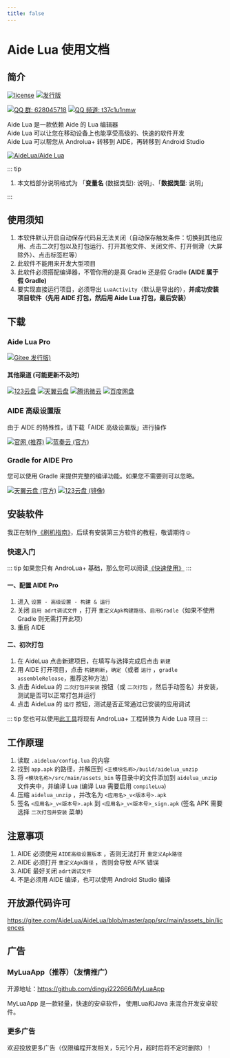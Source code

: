 ```yaml
---
title: false
---
```


# Aide Lua 使用文档

## 简介

[![license](https://img.shields.io/github/license/AideLua/AideLua?style=flat-square)](https://gitee.com/AideLua/AideLua/blob/master/LICENSE)
[![发行版](https://img.shields.io/github/v/tag/AideLua/AideLua?color=C71D23&label=发行版&logo=gitee&style=flat-square)](https://gitee.com/AideLua/AideLua/releases)

[![QQ 群: 628045718](https://img.shields.io/badge/QQ_群-628045718-0099FF?logo=TencentQQ&style=flat-square)](https://jq.qq.com/?_wv=1027&k=41q8mp8y)
[![QQ 频道: t37c1u1nmw](https://img.shields.io/badge/QQ_频道-t37c1u1nmw-0099FF?logo=TencentQQ&style=flat-square)](https://pd.qq.com/s/ncghvc)

Aide Lua 是一款依赖 Aide 的 Lua 编辑器   
Aide Lua 可以让您在移动设备上也能享受高级的、快速的软件开发   
Aide Lua 可以帮您从 Androlua+ 转移到 AIDE，再转移到 Android Studio

[![AideLua/Aide Lua](https://gitee.com/AideLua/AideLua/widgets/widget_card.svg?colors=4183c4,ffffff,ffffff,e3e9ed,666666,9b9b9b)](https://gitee.com/AideLua/AideLua)

::: tip

1. 本文档部分说明格式为 「__变量名__ (数据类型): 说明」、「__数据类型__: 说明」

:::

## 使用须知

1. 本软件默认开启自动保存代码且无法关闭（自动保存触发条件：切换到其他应用、点击二次打包以及打包运行、打开其他文件、关闭文件、打开侧滑（大屏除外）、点击标签栏等）
2. 此软件不能用来开发大型项目
3. 此软件必须搭配编译器，不管你用的是真 Gradle 还是假 Gradle __(AIDE 属于假 Gradle)__
4. 要实现直接运行项目，必须导出 `LuaActivity`（默认是导出的），__并成功安装项目软件（先用 AIDE 打包，然后用 Aide Lua 打包，最后安装）__

## 下载

### Aide Lua Pro

[![Gitee 发行版)](https://img.shields.io/github/v/tag/AideLua/AideLua?color=C71D23&label=Gitee+发行版&logo=gitee&style=flat-square)](https://gitee.com/AideLua/AideLua/releases/latest)

#### 其他渠道 (可能更新不及时)

[![123云盘](https://img.shields.io/badge/123云盘--597dfc?style=flat-square)](https://www.123pan.com/s/G7a9-Yzck)
[![天翼云盘](https://img.shields.io/badge/天翼云盘--DF9C1F?style=flat-square)](https://cloud.189.cn/t/ZZ7RzijyqiUv)
[![腾讯微云](https://img.shields.io/badge/腾讯微云--2980ff?style=flat-square)](https://share.weiyun.com/oLiNtxMR)
[![百度网盘](https://img.shields.io/badge/百度网盘-密码_jxnb-06a7ff?style=flat-square)](https://pan.baidu.com/s/1j1RwisPR8iq1fPS3O_fl7Q?pwd=jxnb)

### AIDE 高级设置版

由于 AIDE 的特殊性，请下载「AIDE 高级设置版」进行操作

[![官网 (推荐)](https://img.shields.io/badge/官网-推荐-28B6F6?style=flat-square)](https://www.aidepro.top/)
[![蓝奏云 (官方)](https://img.shields.io/badge/蓝奏云-v2.6.45-FF6600?logo=icloud&style=flat-square&logoColor=white)](https://www.lanzouy.com/b00zdhbeb)

### Gradle for AIDE Pro

您可以使用 Gradle 来提供完整的编译功能。如果您不需要则可以忽略。

[![天翼云盘 (官方)](https://img.shields.io/badge/天翼云盘-官方-DF9C1F?style=flat-square)](https://cloud.189.cn/t/jAFR7vAVniuu)
[![123云盘 (镜像)](https://img.shields.io/badge/123云盘-镜像-597dfc?style=flat-square)](https://www.123pan.com/s/G7a9-c9ek)

## 安装软件

我正在制作[《刷机指南》](https://efadg.netlify.app/)，后续有安装第三方软件的教程，敬请期待☺️

### 快速入门

::: tip
如果您只有 AndroLua+ 基础，那么您可以阅读[《快速使用》](/quickly/README.md)
:::

#### 一、配置 AIDE Pro

1. 进入 `设置 - 高级设置 - 构建 & 运行`
2. 关闭 `启用 adrt调试文件` ，打开 `重定义Apk构建路径`、`启用Gradle`（如果不使用 Gradle 则无需打开此项）
3. 重启 AIDE

#### 二、初次打包

1. 在 AideLua 点击新建项目，在填写与选择完成后点击 `新建`
2. 用 AIDE 打开项目，点击 `构建刷新`，`确定`（或者 `运行` ，`gradle assembleRelease`，推荐这种方法）
3. 点击 AideLua 的 `二次打包并安装` 按钮（或 `二次打包` ，然后手动签名）并安装，测试是否可以正常打包并运行
4. 点击 AideLua 的 `运行` 按钮，测试是否正常通过已安装的应用调试

::: tip
您也可以使用[此工具](https://www.123pan.com/s/G7a9-c1ek)将现有 AndroLua+ 工程转换为 Aide Lua 项目
:::

## 工作原理

1. 读取 `.aidelua/config.lua` 的内容
2. 找到 `app.apk` 的路径，并解压到 `<主模块名称>/build/aidelua_unzip`
3. 将 `<模块名称>/src/main/assets_bin` 等目录中的文件添加到 `aidelua_unzip` 文件夹中，并编译 Lua (编译 Lua 需要启用 `compileLua`)
4. 压缩 `aidelua_unzip` ，并改名为 `<应用名>_v<版本号>.apk`
5. 签名 `<应用名>_v<版本号>.apk` 到 `<应用名>_v<版本号>_sign.apk` (签名 APK 需要选择 `二次打包并安装` 菜单)

## 注意事项

1. AIDE 必须使用 `AIDE高级设置版本` ，否则无法打开 `重定义Apk路径`
2. AIDE 必须打开 `重定义Apk路径` ，否则会导致 APK 错误
3. AIDE 最好关闭 `adrt调试文件`
4. 不是必须用 AIDE 编译，也可以使用 Android Studio 编译

## 开放源代码许可

<https://gitee.com/AideLua/AideLua/blob/master/app/src/main/assets_bin/licences>

## 广告

### MyLuaApp（推荐）（友情推广）

<!--有效期：2022.02.26-永久-->

开源地址：<https://github.com/dingyi222666/MyLuaApp>

MyLuaApp 是一款轻量，快速的安卓软件， 使用Lua和Java 来混合开发安卓软件。

### 更多广告

欢迎投放更多广告（仅限编程开发相关，5元1个月，超时后将不定时删除）！
